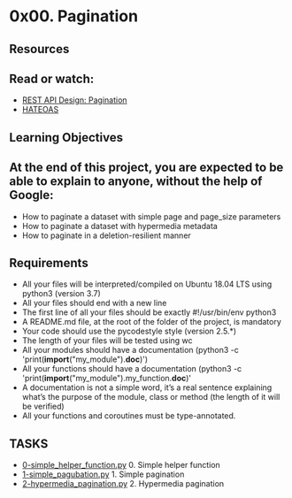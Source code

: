 # 0x00. Pagination

## Resources
## Read or watch:
* [REST API Design: Pagination](https://intranet.alxswe.com/rltoken/7Kdzi9CH1LdSfNQ4RaJUQw)
* [HATEOAS](https://intranet.alxswe.com/rltoken/tfzcEbTSdMYSYxsspJH_oA)

## Learning Objectives
## At the end of this project, you are expected to be able to explain to anyone, without the help of Google:
* How to paginate a dataset with simple page and page_size parameters
* How to paginate a dataset with hypermedia metadata
* How to paginate in a deletion-resilient manner

## Requirements
* All your files will be interpreted/compiled on Ubuntu 18.04 LTS using python3 (version 3.7)
* All your files should end with a new line
* The first line of all your files should be exactly #!/usr/bin/env python3
* A README.md file, at the root of the folder of the project, is mandatory
* Your code should use the pycodestyle style (version 2.5.*)
* The length of your files will be tested using wc
* All your modules should have a documentation (python3 -c 'print(__import__("my_module").__doc__)')
* All your functions should have a documentation (python3 -c 'print(__import__("my_module").my_function.__doc__)'
* A documentation is not a simple word, it’s a real sentence explaining what’s the purpose of the module, class or method (the length of it will be verified)
* All your functions and coroutines must be type-annotated.

## TASKS
* [0-simple_helper_function.py](./0-simple_helper_function.py) 0. Simple helper function 
* [1-simple_pagubation.py](./1-simple_pagubation.py) 1. Simple pagination 
* [2-hypermedia_pagination.py](./2-hypermedia_pagination.py) 2. Hypermedia pagination 